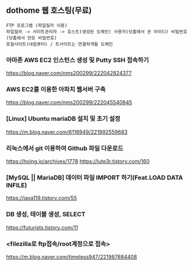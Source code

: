 ## dothome 웹 호스팅(무료)
```
FTP 프로그램 (파일질라 이용)
파일질라 -> 사이트관리자 -> 호스트(생성된 도메인) 사용자(닷홈에서 쓴 아이디) 비밀번호(닷홈에서 만든 비밀번호)
로컬사이트(내컴퓨터) / 트사이트는 연결하게될 도메인
```
### 아마존 AWS EC2 인스턴스 생성 및 Putty SSH 접속하기
https://blog.naver.com/nms200299/222042824377

### AWS EC2를 이용한 아파치 웹서버 구축
https://blog.naver.com/nms200299/222045540845

### [Linux] Ubuntu mariaDB 설치 및 초기 설정
https://m.blog.naver.com/6116949/221992559683

### 리눅스에서 git 이용하여 Github 파일 다운로드
https://hoing.io/archives/1778
https://lute3r.tistory.com/160

### [MySQL || MariaDB] 데이터 파일 IMPORT 하기(Feat.LOAD DATA INFILE)
https://java119.tistory.com/55

### DB 생성, 테이블 생성, SELECT
https://futurists.tistory.com/11

### <filezilla로 ftp접속/root계정으로 접속>
https://m.blog.naver.com/timeless947/221987884408
